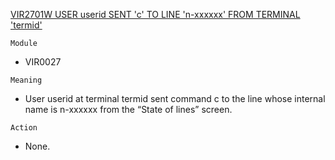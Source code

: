 [VIR2701W USER userid SENT 'c' TO LINE 'n-xxxxxx' FROM TERMINAL 'termid'](https://virtel.readthedocs.io/en/latest/manuals/virtel/Virtel459MG/messages.html?highlight=VIR2701W#VIR2701W)

`Module`
- VIR0027

`Meaning`
- User userid at terminal termid sent command c to the line whose internal name is n-xxxxxx from the “State of lines” screen.

`Action`
- None.
